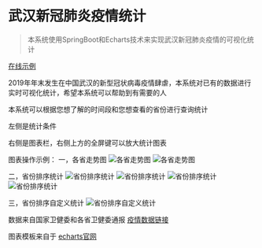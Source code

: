 # 武汉新冠肺炎疫情统计


> 本系统使用SpringBoot和Echarts技术来实现武汉新冠肺炎疫情的可视化统计


[在线示例](http://www.aly1.wang/yq)


2019年年末发生在中国武汉的新型冠状病毒疫情肆虐，本系统对已有的数据进行实时可视化统计，希望本系统可以帮助到有需要的人

本系统可以根据您想了解的时间段和您想查看的省份进行查询统计

左侧是统计条件

右侧是图表栏，右侧上方的全屏键可以放大统计图表

图表操作示例：
一，各省走势图
![各省走势图](http://www.aly1.wang/media/img/yq/各省走势图.jpg)
![各省走势图](http://www.aly1.wang/media/img/yq/各省走势图全屏.jpg)

二，省份排序统计
![省份排序统计](http://www.aly1.wang/media/img/yq/省份排序统计.jpg)
![省份排序统计](http://www.aly1.wang/media/img/yq/省份排序统计全屏1.jpg)
![省份排序统计](http://www.aly1.wang/media/img/yq/省份排序统计全屏2.jpg)
![省份排序统计](http://www.aly1.wang/media/img/yq/省份排序统计全屏3.jpg)

三，省份排序自定义统计
![省份排序自定义统计](http://www.aly1.wang/media/img/yq/省份排序自定义统计.jpg) 
 
数据来自国家卫健委和各省卫健委通报 [疫情数据链接](http://2019ncov.chinacdc.cn/2019-nCoV/)
 
图表模板来自于 [echarts官网](https://www.echartsjs.com/zh/index.html)


